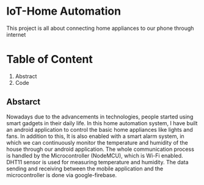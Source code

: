 # IoT-Home Automation

This project is all about connecting home appliances to our phone through internet

# Table of Content
1. Abstract
2. Code

## Abstarct
Nowadays due to the advancements in technologies, people started using smart gadgets in their daily life. In this home automation system, I have built an android application to control the basic home appliances like lights and fans. In addition to this, It is also enabled with a smart alarm system, in which we can continuously monitor the temperature and humidity of the house through our android application. The whole communication process is handled by the Microcontroller (NodeMCU), which is Wi-Fi enabled.  DHT11 sensor is used for measuring temperature and humidity. The data sending and receiving between the mobile application and the microcontroller is done via google-firebase.
